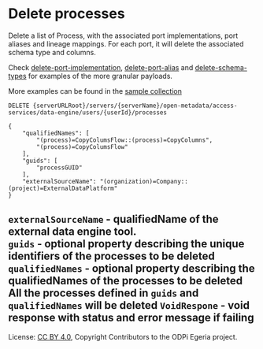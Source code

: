 <!-- SPDX-License-Identifier: CC-BY-4.0 -->
<!-- Copyright Contributors to the ODPi Egeria project. -->

# Delete processes

Delete a list of Process, with the associated port implementations, port aliases and lineage mappings.
For each port, it will delete the associated schema type and columns.

Check [delete-port-implementation](delete-port-implementation.md), [delete-port-alias](create-port-alias.md) 
and [delete-schema-types](create-schema-type.md) for examples of the more granular payloads.

More examples can be found in the
[sample collection](../../../docs/samples/collections/DE_endpoints.postman_collection.json)
```
DELETE {serverURLRoot}/servers/{serverName}/open-metadata/access-services/data-engine/users/{userId}/processes

{
    "qualifiedNames": [
        "(process)=CopyColumsFlow::(process)=CopyColumns",
        "(process)=CopyColumsFlow"
    ],
    "guids": [
        "processGUID"
    ],
    "externalSourceName": "(organization)=Company::(project)=ExternalDataPlatform"
}
```

`externalSourceName` - qualifiedName of the external data engine tool.<br>
`guids` - optional property describing the unique identifiers of the processes to be deleted
`qualifiedNames` - optional property describing the qualifiedNames of the processes to be deleted<br>
All the processes defined in `guids` and `qualifiedNames` will be deleted
`VoidRespone` - void response with status and error message if failing
----
License: [CC BY 4.0](https://creativecommons.org/licenses/by/4.0/),
Copyright Contributors to the ODPi Egeria project.







